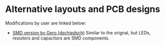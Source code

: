# Alternative layouts and PCB designs

Modifications by user are linked below:
* [SMD version by Gero (dschiedsch)](https://github.com/dschiedsch/inkkeys) Similar to the orignal, but LEDs, resistors and capacitors are SMD components.

